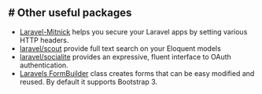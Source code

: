 ## # Other useful packages

- [Laravel-Mitnick]() helps you secure your Laravel apps by setting various HTTP headers.
- [laravel/scout](https://laravel.com/docs/5.3/scout) provide full text search on your Eloquent models
- [laravel/socialite](https://github.com/laravel/socialite) provides an expressive, fluent interface to OAuth authentication.
- [Laravels FormBuilder](https://github.com/kristijanhusak/laravel-form-builder) class creates forms that can be easy modified and reused. By default it supports Bootstrap 3.
